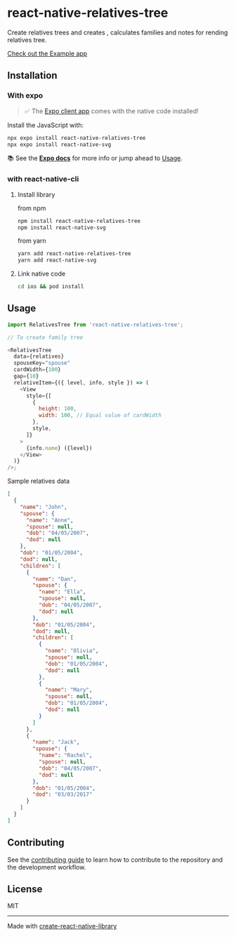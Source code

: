 # react-native-relatives-tree

Create relatives trees and creates , calculates families and notes for rending relatives tree.

[Check out the Example app](https://github.com/pawan-pk/react-native-relatives-tree/example)

## Installation

### With expo

> ✅ The [Expo client app](https://expo.io/tools) comes with the native code installed!

Install the JavaScript with:

```bash
npx expo install react-native-relatives-tree
npx expo install react-native-svg
```

📚 See the [**Expo docs**](https://docs.expo.io/versions/latest/sdk/svg/) for more info or jump ahead to [Usage](#usage).

### with react-native-cli

1. Install library

   from npm

   ```bash
   npm install react-native-relatives-tree
   npm install react-native-svg
   ```

   from yarn

   ```bash
   yarn add react-native-relatives-tree
   yarn add react-native-svg
   ```

2. Link native code

   ```bash
   cd ios && pod install
   ```

## Usage

```js
import RelativesTree from 'react-native-relatives-tree';

// To create family tree

<RelativesTree
  data={relatives}
  spouseKey="spouse"
  cardWidth={100}
  gap={10}
  relativeItem={({ level, info, style }) => (
    <View
      style={[
        {
          height: 100,
          width: 100, // Equal value of cardWidth
        },
        style,
      ]}
    >
      {info.name} ({level})
    </View>
  )}
/>;
```

Sample relatives data

```json
[
  {
    "name": "John",
    "spouse": {
      "name": "Anne",
      "spouse": null,
      "dob": "04/05/2007",
      "dod": null
    },
    "dob": "01/05/2004",
    "dod": null,
    "children": [
      {
        "name": "Dan",
        "spouse": {
          "name": "Ella",
          "spouse": null,
          "dob": "04/05/2007",
          "dod": null
        },
        "dob": "01/05/2004",
        "dod": null,
        "children": [
          {
            "name": "Olivia",
            "spouse": null,
            "dob": "01/05/2004",
            "dod": null
          },
          {
            "name": "Mary",
            "spouse": null,
            "dob": "01/05/2004",
            "dod": null
          }
        ]
      },
      {
        "name": "Jack",
        "spouse": {
          "name": "Rachel",
          "spouse": null,
          "dob": "04/05/2007",
          "dod": null
        },
        "dob": "01/05/2004",
        "dod": "03/03/2017"
      }
    ]
  }
]
```

## Contributing

See the [contributing guide](CONTRIBUTING.md) to learn how to contribute to the repository and the development workflow.

## License

MIT

---

Made with [create-react-native-library](https://github.com/callstack/react-native-builder-bob)
